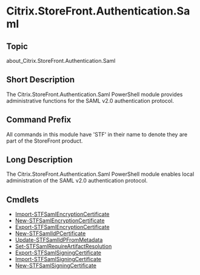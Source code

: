 ﻿# Citrix.StoreFront.Authentication.Saml

## Topic

about_Citrix.StoreFront.Authentication.Saml

## Short Description

The Citrix.StoreFront.Authentication.Saml PowerShell module provides administrative functions for the SAML v2.0 authentication protocol. 

## Command Prefix

All commands in this module have 'STF' in their name to denote they are part of the StoreFront product. 

## Long Description

The Citrix.StoreFront.Authentication.Saml PowerShell module enables local administration of the SAML v2.0 authentication protocol. 

## Cmdlets

- [Import-STFSamlEncryptionCertificate](Import-STFSamlEncryptionCertificate.md)
- [New-STFSamlEncryptionCertificate](New-STFSamlEncryptionCertificate.md)
- [Export-STFSamlEncryptionCertificate](Export-STFSamlEncryptionCertificate.md)
- [New-STFSamlIdPCertificate](New-STFSamlIdPCertificate.md)
- [Update-STFSamlIdPFromMetadata](Update-STFSamlIdPFromMetadata.md)
- [Set-STFSamlRequireArtifactResolution](Set-STFSamlRequireArtifactResolution.md)
- [Export-STFSamlSigningCertificate](Export-STFSamlSigningCertificate.md)
- [Import-STFSamlSigningCertificate](Import-STFSamlSigningCertificate.md)
- [New-STFSamlSigningCertificate](New-STFSamlSigningCertificate.md)